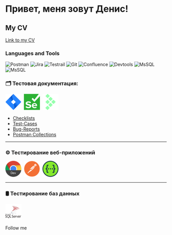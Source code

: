 # Привет, меня зовут Денис!

## My CV 
[Link to my CV](https://drive.google.com/file/d/1cRc4aM74ChzuhUMwD15a_VtlQoVRwwGe/view?usp=sharing)

### Languages and Tools
![Postman](https://img.shields.io/badge/-Postman-090909?style=for-the-badge&logo=postman&logoColor=f76935)
![Jira](https://img.shields.io/badge/-Jira-FF6C37?style=for-the-badge&logo=jira&logoColor=136be1)
![Testrail](https://img.shields.io/badge/-Testrail-FF6C37?style=for-the-badge&logo=testrail&logoColor=136be1)
![Git](https://img.shields.io/badge/-Git-FF6C37?style=for-the-badge&logo=git&logoColor=136be1)
![Confluence](https://img.shields.io/badge/-Confluence-FF6C37?style=for-the-badge&logo=Confluence&logoColor=136be1)
![Devtools](https://img.shields.io/badge/-devtools-FF6C37?style=for-the-badge&logo=devtools&logoColor=136be1)
![MsSQL](https://img.shields.io/badge/-MySQL-FF6C37?style=for-the-badge&logo=MySQL&logoColor=136be1)
![MsSQL](https://img.shields.io/badge/-MsSQL-FF6C37?style=for-the-badge&logo=MsSQL&logoColor=136be1)

### 🗂️ Тестовая документация:

<div>
  <img src="https://github.com/RezakDV/RezakDV/blob/main/assets/atlassian_jira_logo_icon_170511.png" title="Jira" alt="Jira" width="50" height="50"/>&nbsp
  <img src="https://github.com/RezakDV/RezakDV/blob/main/assets/logos--selenium.png" title="Selenium" alt="Selenium" width="50" height="50"/>&nbsp
  <img src="https://github.com/RezakDV/RezakDV/blob/main/assets/simple-icons--testrail.png" title="Testrail" alt="Tetstrail" width="50" height="50"/>&nbsp
</div>

- [Checklists](https://github.com/RezakDV/Checklists)
- [Test-Cases](https://github.com/RezakDV/Test-cases)
- [Bug-Reports](https://github.com/RezakDV/Bug-reports)
- [Postman Collections](https://github.com/RezakDV/Postman-Collections)

---

### ⚙️ Тестирование веб-приложений

<div>
  <img src="https://github.com/RezakDV/RezakDV/blob/main/assets/chrome-dev.512x512.png" title="DevTools" alt="Devtools" width="50" height="50"/>&nbsp
  <img src="https://github.com/RezakDV/RezakDV/blob/main/assets/devicon--postman.png" title="Postman" alt="Postman" width="50" height="50"/>&nbsp
  <img src="https://github.com/RezakDV/RezakDV/blob/main/assets/logos--swagger.png" title="Swagger" alt="Swagger" width="50" height="50"/>&nbsp
</div>

---

### 🛢️ Тестирование баз данных
<div>
  <img src="https://github.com/RezakDV/RezakDV/blob/main/assets/microsoft-sql-server-logo-svgrepo-com.png" title="MS SQL" alt="MS SQL" width="50" height="50"/>&nbsp
  </div>

Follow me 